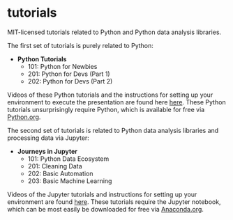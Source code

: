 # tutorials
MIT-licensed tutorials related to Python and Python data analysis libraries.

The first set of tutorials is purely related to Python:

* **Python Tutorials**
    * 101: Python for Newbies
    * 201: Python for Devs (Part 1)
    * 202: Python for Devs (Part 2)

Videos of these Python tutorials and the instructions for setting up your environment to execute the presentation are found here [here](https://www.youtube.com/playlist?list=PL0K68QsPLDatdljp-9M3eP3W086y98ruc). These Python tutorials unsurprisingly require Python, which is available for free via [Python.org](https://www.python.org/downloads/).

The second set of tutorials is related to Python data analysis libraries and processing data via Jupyter:

* **Journeys in Jupyter**
    * 101: Python Data Ecosystem
    * 201: Cleaning Data
    * 202: Basic Automation
    * 203: Basic Machine Learning

Videos of the Jupyter tutorials and instructions for setting up your environment are found [here](https://www.youtube.com/playlist?list=PL0K68QsPLDasgvcTuDnNCF5JX21o2YX67). These tutorials require the Jupyter notebook, which can be most easily be downloaded for free via [Anaconda.org](https://www.anaconda.com/download/).

